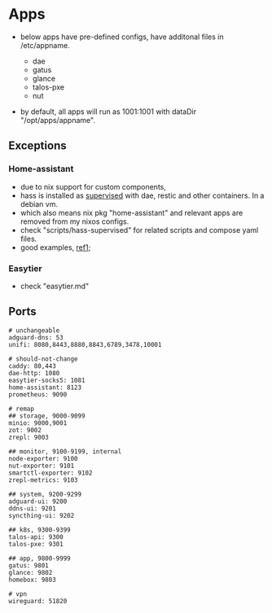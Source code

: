 # Apps

- below apps have pre-defined configs, have additonal files in /etc/appname.
    - dae
    - gatus
    - glance
    - talos-pxe
    - nut

- by default, all apps will run as 1001:1001 with dataDir "/opt/apps/appname".

## Exceptions

### Home-assistant

- due to nix support for custom components,
- hass is installed as [supervised](https://github.com/home-assistant/supervised-installer) with dae, restic and other containers. In a debian vm.
- which also means nix pkg "home-assistant" and relevant apps are removed from my nixos configs.
- check "scripts/hass-supervised" for related scripts and compose yaml files.
- good examples, [ref1](https://github.com/scstraus/home-assistant-config);

### Easytier

- check "easytier.md"

## Ports

```shell
# unchangeable
adguard-dns: 53
unifi: 8080,8443,8880,8843,6789,3478,10001

# should-not-change
caddy: 80,443
dae-http: 1080
easytier-socks5: 1081
home-assistant: 8123
prometheus: 9090

# remap
## storage, 9000-9099
minio: 9000,9001
zot: 9002
zrepl: 9003

## monitor, 9100-9199, internal
node-exporter: 9100
nut-exporter: 9101
smartctl-exporter: 9102
zrepl-metrics: 9103

## system, 9200-9299
adguard-ui: 9200
ddns-ui: 9201
syncthing-ui: 9202

## k8s, 9300-9399
talos-api: 9300
talos-pxe: 9301

## app, 9800-9999
gatus: 9801
glance: 9802
homebox: 9803

# vpn
wireguard: 51820

```
